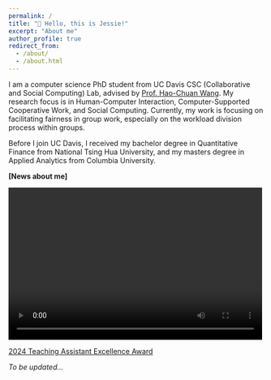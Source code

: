 ```yaml
---
permalink: /
title: "👋 Hello, this is Jessie!"
excerpt: "About me"
author_profile: true
redirect_from: 
  - /about/
  - /about.html
---
```


I am a computer science PhD student from UC Davis CSC (Collaborative and Social Computing) Lab, advised by [Prof. Hao-Chuan Wang](https://www.haochuanwang.info/). My research focus is in Human-Computer Interaction, Computer-Supported Cooperative Work, and Social Computing. Currently, my work is focusing on facilitating fairness in group work, especially on the workload division process within groups.

Before I join UC Davis, I received my bachelor degree in Quantitative Finance from National Tsing Hua University, and my masters degree in Applied Analytics from Columbia University.

**[News about me]**

<video width="500" height="300" controls>
  <source src="files/ballsandbin.mp4" type="video/mp4">
  Your browser does not support the video tag.
</video>



[2024 Teaching Assistant Excellence Award](https://engineering.ucdavis.edu/news/departments-recognize-faculty-and-students-excellence-teaching-learning)

*To be updated...*
